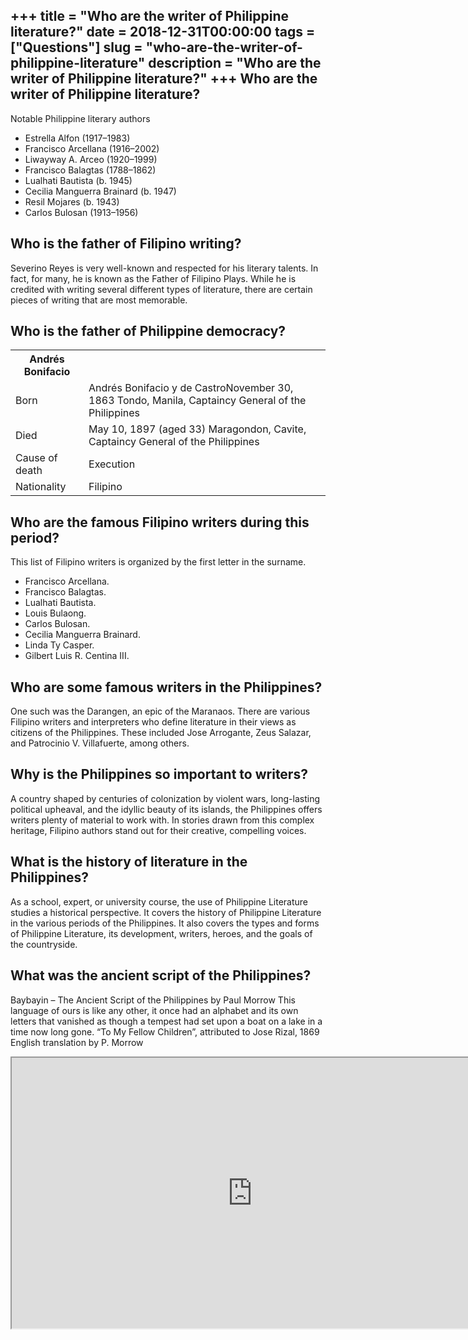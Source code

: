 +++
title = "Who are the writer of Philippine literature?"
date = 2018-12-31T00:00:00
tags = ["Questions"]
slug = "who-are-the-writer-of-philippine-literature"
description = "Who are the writer of Philippine literature?"
+++
Who are the writer of Philippine literature?
--------------------------------------------

Notable Philippine literary authors

- Estrella Alfon (1917–1983)
- Francisco Arcellana (1916–2002)
- Liwayway A. Arceo (1920–1999)
- Francisco Balagtas (1788–1862)
- Lualhati Bautista (b. 1945)
- Cecilia Manguerra Brainard (b. 1947)
- Resil Mojares (b. 1943)
- Carlos Bulosan (1913–1956)

Who is the father of Filipino writing?
--------------------------------------

Severino Reyes is very well-known and respected for his literary talents. In fact, for many, he is known as the Father of Filipino Plays. While he is credited with writing several different types of literature, there are certain pieces of writing that are most memorable.

Who is the father of Philippine democracy?
------------------------------------------

<table><tr><th>Andrés Bonifacio</th></tr><tr><td>Born</td><td>Andrés Bonifacio y de CastroNovember 30, 1863 Tondo, Manila, Captaincy General of the Philippines</td></tr><tr><td>Died</td><td>May 10, 1897 (aged 33) Maragondon, Cavite, Captaincy General of the Philippines</td></tr><tr><td>Cause of death</td><td>Execution</td></tr><tr><td>Nationality</td><td>Filipino</td></tr></table>

Who are the famous Filipino writers during this period?
-------------------------------------------------------

This list of Filipino writers is organized by the first letter in the surname.

- Francisco Arcellana.
- Francisco Balagtas.
- Lualhati Bautista.
- Louis Bulaong.
- Carlos Bulosan.
- Cecilia Manguerra Brainard.
- Linda Ty Casper.
- Gilbert Luis R. Centina III.

Who are some famous writers in the Philippines?
-----------------------------------------------

One such was the Darangen, an epic of the Maranaos. There are various Filipino writers and interpreters who define literature in their views as citizens of the Philippines. These included Jose Arrogante, Zeus Salazar, and Patrocinio V. Villafuerte, among others.

Why is the Philippines so important to writers?
-----------------------------------------------

A country shaped by centuries of colonization by violent wars, long-lasting political upheaval, and the idyllic beauty of its islands, the Philippines offers writers plenty of material to work with. In stories drawn from this complex heritage, Filipino authors stand out for their creative, compelling voices.

What is the history of literature in the Philippines?
-----------------------------------------------------

As a school, expert, or university course, the use of Philippine Literature studies a historical perspective. It covers the history of Philippine Literature in the various periods of the Philippines. It also covers the types and forms of Philippine Literature, its development, writers, heroes, and the goals of the countryside.

What was the ancient script of the Philippines?
-----------------------------------------------

Baybayin – The Ancient Script of the Philippines by Paul Morrow This language of ours is like any other, it once had an alphabet and its own letters that vanished as though a tempest had set upon a boat on a lake in a time now long gone. “To My Fellow Children”, attributed to Jose Rizal, 1869 English translation by P. Morrow

<iframe allow="accelerometer; autoplay; clipboard-write; encrypted-media; gyroscope; picture-in-picture" allowfullscreen="" class="__youtube_prefs__  epyt-is-override  no-lazyload" data-no-lazy="1" data-origheight="433" data-origwidth="770" data-skipgform_ajax_framebjll="" height="433" id="_ytid_71973" loading="lazy" src="https://www.youtube.com/embed/kq2oO7fRbB4?enablejsapi=1&autoplay=0&cc_load_policy=0&cc_lang_pref=&iv_load_policy=1&loop=0&modestbranding=0&rel=1&fs=1&playsinline=0&autohide=2&theme=dark&color=red&controls=1&" title="YouTube player" width="770"></iframe>